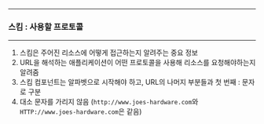 -----
### 스킴 : 사용할 프로토콜
-----
1. 스킴은 주어진 리소스에 어떻게 접근하는지 알려주는 중요 정보
2. URL을 해석하는 애플리케이션이 어떤 프로토콜을 사용해 리소스를 요청해야하는지 알려줌
3. 스킴 컴포넌트는 알파벳으로 시작해야 하고, URL의 나머지 부분들과 첫 번째 : 문자로 구분
4. 대소 문자를 가리지 않음 (```http://www.joes-hardware.com```와 ```HTTP://www.joes-hardware.com```은 같음)
